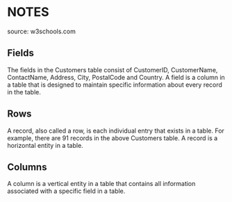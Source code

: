 # NOTES

source: w3schools.com

## Fields

The fields in the Customers table consist of CustomerID, CustomerName, ContactName, Address, City, PostalCode and Country. A field is a column in a table that is designed to maintain specific information about every record in the table.

## Rows

A record, also called a row, is each individual entry that exists in a table. For example, there are 91 records in the above Customers table. A record is a horizontal entity in a table.

## Columns

A column is a vertical entity in a table that contains all information associated with a specific field in a table.
